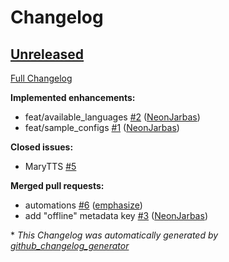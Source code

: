 # Changelog

## [Unreleased](https://github.com/OpenVoiceOS/ovos-tts-plugin-marytts/tree/HEAD)

[Full Changelog](https://github.com/OpenVoiceOS/ovos-tts-plugin-marytts/compare/e1b14d949688f3b915621ea46b2c8dffd017a28d...HEAD)

**Implemented enhancements:**

- feat/available\_languages [\#2](https://github.com/OpenVoiceOS/ovos-tts-plugin-marytts/pull/2) ([NeonJarbas](https://github.com/NeonJarbas))
- feat/sample\_configs [\#1](https://github.com/OpenVoiceOS/ovos-tts-plugin-marytts/pull/1) ([NeonJarbas](https://github.com/NeonJarbas))

**Closed issues:**

- MaryTTS [\#5](https://github.com/OpenVoiceOS/ovos-tts-plugin-marytts/issues/5)

**Merged pull requests:**

- automations [\#6](https://github.com/OpenVoiceOS/ovos-tts-plugin-marytts/pull/6) ([emphasize](https://github.com/emphasize))
- add "offline" metadata key [\#3](https://github.com/OpenVoiceOS/ovos-tts-plugin-marytts/pull/3) ([NeonJarbas](https://github.com/NeonJarbas))



\* *This Changelog was automatically generated by [github_changelog_generator](https://github.com/github-changelog-generator/github-changelog-generator)*

